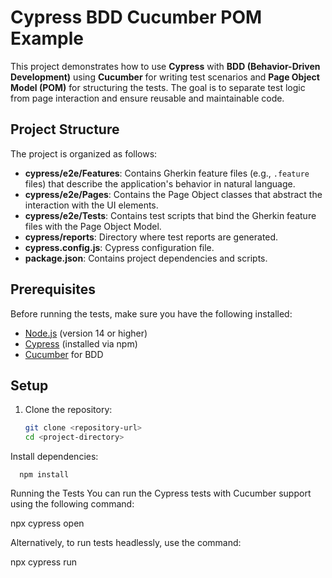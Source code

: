 # Cypress BDD Cucumber POM Example

This project demonstrates how to use **Cypress** with **BDD (Behavior-Driven Development)** using **Cucumber** for writing test scenarios and **Page Object Model (POM)** for structuring the tests. The goal is to separate test logic from page interaction and ensure reusable and maintainable code.

## Project Structure

The project is organized as follows:

- **cypress/e2e/Features**: Contains Gherkin feature files (e.g., `.feature` files) that describe the application's behavior in natural language.
- **cypress/e2e/Pages**: Contains the Page Object classes that abstract the interaction with the UI elements.
- **cypress/e2e/Tests**: Contains test scripts that bind the Gherkin feature files with the Page Object Model.
- **cypress/reports**: Directory where test reports are generated.
- **cypress.config.js**: Cypress configuration file.
- **package.json**: Contains project dependencies and scripts.

## Prerequisites

Before running the tests, make sure you have the following installed:

- [Node.js](https://nodejs.org/) (version 14 or higher)
- [Cypress](https://www.cypress.io/) (installed via npm)
- [Cucumber](https://cucumber.io/) for BDD

## Setup

1. Clone the repository:
   ```bash
   git clone <repository-url>
   cd <project-directory>


Install dependencies:
 
      npm install

Running the Tests
You can run the Cypress tests with Cucumber support using the following command:

npx cypress open

Alternatively, to run tests headlessly, use the command:

npx cypress run
